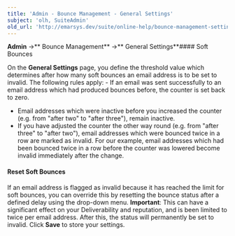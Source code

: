 ```yaml
---
title: 'Admin - Bounce Management - General Settings'
subject: 'olh, SuiteAdmin'
old_url: 'http://emarsys.dev/suite/online-help/bounce-management-settings/'
---
```


**Admin** ->** Bounce Management** ->** General Settings**#### Soft Bounces

 On the **General Settings** page, you define the threshold value which determines after how many soft bounces an email address is to be set to invalid. The following rules apply: - If an email was sent successfully to an email address which had produced bounces before, the counter is set back to zero.
- Email addresses which were inactive before you increased the counter (e.g. from "after two" to "after three"), remain inactive.
- If you have adjusted the counter the other way round (e.g. from "after three" to "after two"), email addresses which were bounced twice in a row are marked as invalid. For our example, email addresses which had been bounced twice in a row before the counter was lowered become invalid immediately after the change.

#### **Reset Soft Bounces**

 If an email address is flagged as invalid because it has reached the limit for soft bounces, you can override this by resetting the bounce status after a defined delay using the drop-down menu. **Important**: This can have a significant effect on your Deliverability and reputation, and is been limited to twice per email address. After this, the status will permanently be set to invalid. Click **Save** to store your settings.